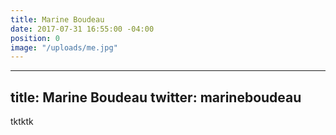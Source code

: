 ```yaml
---
title: Marine Boudeau
date: 2017-07-31 16:55:00 -04:00
position: 0
image: "/uploads/me.jpg"
---
```


---
title: Marine Boudeau
twitter: marineboudeau
---

tktktk
